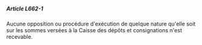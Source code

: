 ##### Article L662-1

Aucune opposition ou procédure d'exécution de quelque nature qu'elle soit sur les sommes versées à la Caisse des dépôts et consignations n'est recevable.

